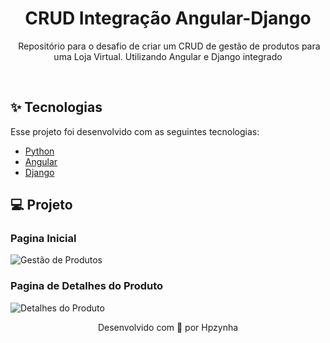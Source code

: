 <h1 align="center">
  CRUD Integração Angular-Django
</h1>

<p align="center">

 <img src="" alt="" />
  Repositório para o desafio de criar um CRUD de  gestão de produtos para uma Loja Virtual. Utilizando Angular e Django integrado
</p>
<br>

## ✨ Tecnologias

Esse projeto foi desenvolvido com as seguintes tecnologias:

- [Python](https://www.python.org/)
- [Angular](https://angular.io/)
- [Django](https://www.djangoproject.com/)

## 💻 Projeto

### Pagina Inicial

<img src="https://firebasestorage.googleapis.com/v0/b/fpf-loja-7b558.appspot.com/o/Screenshot%202021-12-08%20160357.png?alt=media&token=32f5ee54-199b-4ec1-8624-9ab4ffd1044c" alt="Gestão de Produtos" />

### Pagina de Detalhes do Produto

<img src="https://firebasestorage.googleapis.com/v0/b/fpf-loja-7b558.appspot.com/o/Screenshot%202021-12-08%20160638.png?alt=media&token=0433dd5d-3963-405d-a900-7e405a2038da" alt="Detalhes do Produto" />
<br>

<p align="center">Desenvolvido com 💜 por Hpzynha</p>


